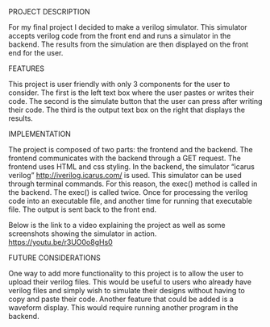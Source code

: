 PROJECT DESCRIPTION

For my final project I decided to make a verilog simulator. This simulator accepts verilog code from the front end and runs a simulator in the backend. The results from the simulation are then displayed on the front end for the user. 

FEATURES

This project is user friendly with only 3 components for the user to consider. The first is the left text box where the user pastes or writes their code. The second is the simulate button that the user can press after writing their code. The third is the output text box on the right that displays the results.

IMPLEMENTATION

The project is composed of two parts: the frontend and the backend. The frontend communicates with the backend through a GET request. The frontend uses HTML and css styling. In the backend, the simulator “icarus verilog” http://iverilog.icarus.com/ is used. This simulator can be used through terminal commands. For this reason, the exec() method is called in the backend. The exec() is called twice. Once for processing the verilog code into an executable file, and another time for running that executable file. The output is sent back to the front end. 

Below is the link to a video explaining the project as well as some screenshots showing the simulator in action. 
https://youtu.be/r3UO0o8gHs0



FUTURE CONSIDERATIONS

One way to add more functionality to this project is to allow the user to upload their verilog files. This would be useful to users who already have verilog files and simply wish to simulate their designs without having to copy and paste their code. Another feature that could be added is a waveform display. This would require running another program in the backend. 
